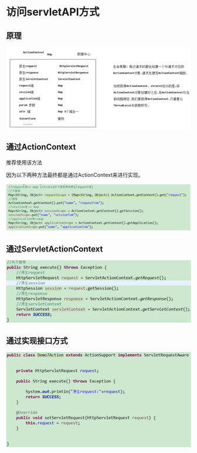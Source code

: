 # 访问servletAPI方式

## 原理

![](../../.gitbook/assets/image%20%2845%29.png)

## 通过ActionContext

推荐使用该方法

因为以下两种方法最终都是通过ActionContext来进行实现。

![](../../.gitbook/assets/image%20%2832%29.png)

## 通过ServletActionContext

![](../../.gitbook/assets/image%20%2826%29.png)

## 通过实现接口方式

![](../../.gitbook/assets/image%20%2828%29.png)


